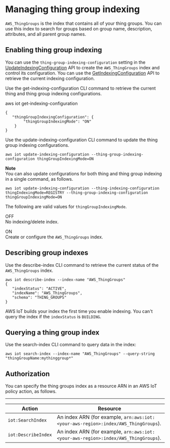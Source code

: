 # Managing thing group indexing<a name="thinggroup-index"></a>

`AWS_ThingGroups` is the index that contains all of your thing groups\. You can use this index to search for groups based on group name, description, attributes, and all parent group names\.

## Enabling thing group indexing<a name="enable-group-index"></a>

You can use the `thing-group-indexing-configuration` setting in the [UpdateIndexingConfiguration](https://docs.aws.amazon.com/iot/latest/apireference/API_UpdateIndexingConfiguration.html) API to create the `AWS_ThingGroups` index and control its configuration\. You can use the [GetIndexingConfiguration](https://docs.aws.amazon.com/iot/latest/apireference/API_GetIndexingConfiguration.html) API to retrieve the current indexing configuration\. 

Use the get\-indexing\-configuration CLI command to retrieve the current thing and thing group indexing configurations\.

aws iot get\-indexing\-configuration

```
{
   "thingGroupIndexingConfiguration": {
        "thingGroupIndexingMode": "ON"
    }
}
```

Use the update\-indexing\-configuration CLI command to update the thing group indexing configurations\.

```
aws iot update-indexing-configuration --thing-group-indexing-configuration thingGroupIndexingMode=ON
```

**Note**  
You can also update configurations for both thing and thing group indexing in a single command, as follows\.  

```
aws iot update-indexing-configuration --thing-indexing-configuration thingIndexingMode=REGISTRY --thing-group-indexing-configuration thingGroupIndexingMode=ON
```

The following are valid values for `thingGroupIndexingMode`\.

OFF  
No indexing/delete index\.

ON  
Create or configure the `AWS_ThingGroups` index\.

## Describing group indexes<a name="describe-group-index"></a>

Use the describe\-index CLI command to retrieve the current status of the `AWS_ThingGroups` index\.

```
aws iot describe-index --index-name "AWS_ThingGroups"
{
   "indexStatus": "ACTIVE", 
   "indexName": "AWS_ThingGroups", 
   "schema": "THING_GROUPS"
}
```

 AWS IoT builds your index the first time you enable indexing\. You can't query the index if the `indexStatus` is `BUILDING`\.

## Querying a thing group index<a name="search-group-index"></a>

Use the search\-index CLI command to query data in the index:

```
aws iot search-index --index-name "AWS_ThingGroups" --query-string "thingGroupName:mythinggroup*"
```

## Authorization<a name="query-thinggroup-auth"></a>

You can specify the thing groups index as a resource ARN in an AWS IoT policy action, as follows\.


****  

| Action | Resource | 
| --- | --- | 
|  `iot:SearchIndex`  |  An index ARN \(for example, `arn:aws:iot:<your-aws-region>:index/AWS_ThingGroups`\)\.  | 
|  `iot:DescribeIndex`  |  An index ARN \(for example, `arn:aws:iot:<your-aws-region>:index/AWS_ThingGroups`\)\.  | 